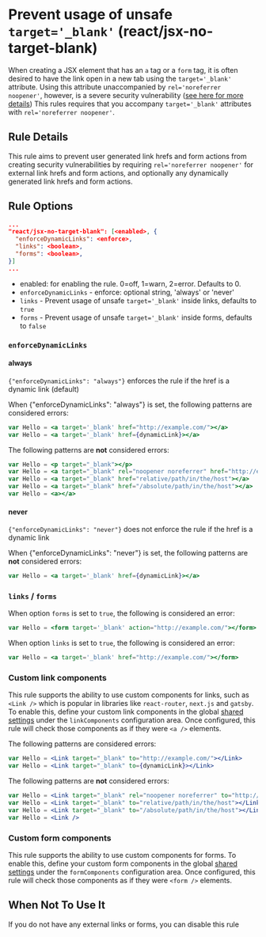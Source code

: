 # Prevent usage of unsafe `target='_blank'` (react/jsx-no-target-blank)

When creating a JSX element that has an `a` tag or a `form` tag, it is often desired to have
the link open in a new tab using the `target='_blank'` attribute. Using this
attribute unaccompanied by `rel='noreferrer noopener'`, however, is a severe
security vulnerability ([see here for more details](https://mathiasbynens.github.io/rel-noopener))
This rules requires that you accompany `target='_blank'` attributes with `rel='noreferrer noopener'`.

## Rule Details

This rule aims to prevent user generated link hrefs and form actions from creating security vulnerabilities by requiring `rel='noreferrer noopener'` for external link hrefs and form actions, and optionally any dynamically generated link hrefs and form actions.

## Rule Options
```json
...
"react/jsx-no-target-blank": [<enabled>, {
  "enforceDynamicLinks": <enforce>,
  "links": <boolean>,
  "forms": <boolean>,
}]
...
```

* enabled: for enabling the rule. 0=off, 1=warn, 2=error. Defaults to 0.
* `enforceDynamicLinks` - enforce: optional string, 'always' or 'never'
* `links` - Prevent usage of unsafe `target='_blank'` inside links, defaults to `true`
* `forms` - Prevent usage of unsafe `target='_blank'` inside forms, defaults to `false`

### `enforceDynamicLinks`

#### always

`{"enforceDynamicLinks": "always"}` enforces the rule if the href is a dynamic link (default)

When {"enforceDynamicLinks": "always"} is set, the following patterns are considered errors:

```jsx
var Hello = <a target='_blank' href="http://example.com/"></a>
var Hello = <a target='_blank' href={dynamicLink}></a>
```

The following patterns are **not** considered errors:

```jsx
var Hello = <p target="_blank"></p>
var Hello = <a target="_blank" rel="noopener noreferrer" href="http://example.com"></a>
var Hello = <a target="_blank" href="relative/path/in/the/host"></a>
var Hello = <a target="_blank" href="/absolute/path/in/the/host"></a>
var Hello = <a></a>
```

#### never

`{"enforceDynamicLinks": "never"}` does not enforce the rule if the href is a dynamic link

When {"enforceDynamicLinks": "never"} is set, the following patterns are **not** considered errors:

```jsx
var Hello = <a target='_blank' href={dynamicLink}></a>
```

### `links` / `forms`

When option `forms` is set to `true`, the following is considered an error:

```jsx
var Hello = <form target='_blank' action="http://example.com/"></form>
```
When option `links` is set to `true`, the following is considered an error:

```jsx
var Hello = <a target='_blank' href="http://example.com/"></form>
```

### Custom link components

This rule supports the ability to use custom components for links, such as `<Link />` which is popular in libraries like `react-router`, `next.js` and `gatsby`. To enable this, define your custom link components in the global [shared settings](https://github.com/yannickcr/eslint-plugin-react/blob/master/README.md#configuration) under the `linkComponents` configuration area. Once configured, this rule will check those components as if they were `<a />` elements.

The following patterns are considered errors:

```jsx
var Hello = <Link target="_blank" to="http://example.com/"></Link>
var Hello = <Link target="_blank" to={dynamicLink}></Link>
```

The following patterns are **not** considered errors:

```jsx
var Hello = <Link target="_blank" rel="noopener noreferrer" to="http://example.com"></Link>
var Hello = <Link target="_blank" to="relative/path/in/the/host"></Link>
var Hello = <Link target="_blank" to="/absolute/path/in/the/host"></Link>
var Hello = <Link />
```

### Custom form components

This rule supports the ability to use custom components for forms. To enable this, define your custom form components in the global [shared settings](https://github.com/yannickcr/eslint-plugin-react/blob/master/README.md#configuration) under the `formComponents` configuration area. Once configured, this rule will check those components as if they were `<form />` elements.


## When Not To Use It

If you do not have any external links or forms, you can disable this rule

